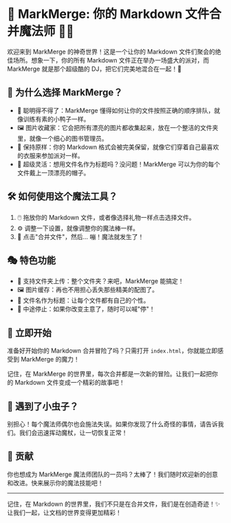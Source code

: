 # 🚀 MarkMerge: 你的 Markdown 文件合并魔法师 🧙‍♂️

欢迎来到 MarkMerge 的神奇世界！这是一个让你的 Markdown 文件们聚会的绝佳场所。想象一下，你的所有 Markdown 文件正在举办一场盛大的派对，而 MarkMerge 就是那个超级酷的 DJ，把它们完美地混合在一起！🎉

## 🌟 为什么选择 MarkMerge？

- 🧠 聪明得不得了：MarkMerge 懂得如何让你的文件按照正确的顺序排队，就像训练有素的小鸭子一样。
- 🖼️ 图片收藏家：它会把所有漂亮的图片都收集起来，放在一个整洁的文件夹里，就像一个细心的图书管理员。
- 🎨 保持原样：你的 Markdown 格式会被完美保留，就像它们穿着自己最喜欢的衣服来参加派对一样。
- 🌈 超级灵活：想用文件名作为标题吗？没问题！MarkMerge 可以为你的每个文件戴上一顶漂亮的帽子。

## 🛠️ 如何使用这个魔法工具？

1. 🖱️ 拖放你的 Markdown 文件，或者像选择礼物一样点击选择文件。
2. ⚙️ 调整一下设置，就像调整你的魔法棒一样。
3. 🔮 点击"合并文件"，然后... 嘣！魔法就发生了！

## 🎭 特色功能

- 📁 支持文件夹上传：整个文件夹？来吧，MarkMerge 能搞定！
- 🖼️ 图片缓存：再也不用担心丢失那些精美的配图了。
- 🎩 文件名作为标题：让每个文件都有自己的个性。
- 🛑 中途停止：如果你改变主意了，随时可以喊"停"！

## 🚀 立即开始

准备好开始你的 Markdown 合并冒险了吗？只需打开 `index.html`，你就能立即感受到 MarkMerge 的魔力！

记住，在 MarkMerge 的世界里，每次合并都是一次新的冒险。让我们一起把你的 Markdown 文件变成一个精彩的故事吧！

## 🐞 遇到了小虫子？

别担心！每个魔法师偶尔也会施法失误。如果你发现了什么奇怪的事情，请告诉我们。我们会迅速挥动魔杖，让一切恢复正常！

## 🙌 贡献

你也想成为 MarkMerge 魔法师团队的一员吗？太棒了！我们随时欢迎新的创意和改进。快来展示你的魔法技能吧！

---

记住，在 Markdown 的世界里，我们不只是在合并文件，我们是在创造奇迹！✨ 让我们一起，让文档的世界变得更加精彩！
